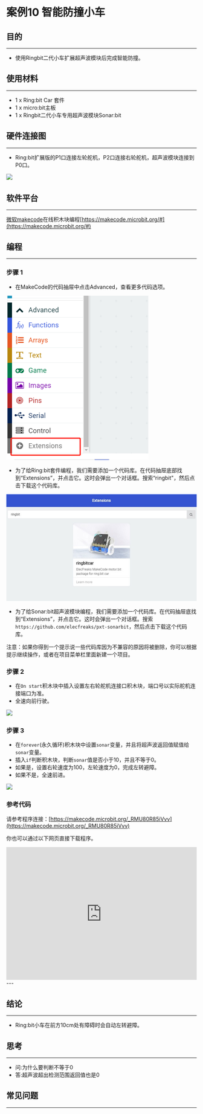 # 案例10 智能防撞小车

## 目的
---
- 使用Ringbit二代小车扩展超声波模块后完成智能防撞。

## 使用材料
---
- 1 x Ring:bit Car 套件
- 1 x micro:bit主板
- 1 x Ringbit二代小车专用超声波模块Sonar:bit


## 硬件连接图
---
- Ring:bit扩展版的P1口连接左轮舵机，P2口连接右轮舵机，超声波模块连接到P0口。

![](https://raw.githubusercontent.com/elecfreaks/learn-cn/master/microbitKit/ring_bit_v2/images/case_10_01.png)

## 软件平台
---
[微软makecode](https://makecode.microbit.org/#)在线积木块编程[https://makecode.microbit.org/#](https://makecode.microbit.org/#)

## 编程
---
### 步骤 1
- 在MakeCode的代码抽屉中点击Advanced，查看更多代码选项。

![](./images/2qCyzQ7.png)

- 为了给Ring:bit套件编程，我们需要添加一个代码库。在代码抽屉底部找到“Extensions”，并点击它。这时会弹出一个对话框。搜索“ringbit"，然后点击下载这个代码库。

![](./images/1Wq2Mov.jpg)

- 为了给Sonar:bit超声波模块编程，我们需要添加一个代码库。在代码抽屉底找到“Extensions”，并点击它。这时会弹出一个对话框。搜索`https://github.com/elecfreaks/pxt-sonarbit`，然后点击下载这个代码库。

注意：如果你得到一个提示说一些代码库因为不兼容的原因将被删除，你可以根据提示继续操作，或者在项目菜单栏里面新建一个项目。

### 步骤 2

- 在`On start`积木块中插入设置左右轮舵机连接口积木块，端口号以实际舵机连接端口为准。
- 全速向前行驶。

![](https://raw.githubusercontent.com/elecfreaks/learn-cn/master/microbitKit/ring_bit_v2/images/case_10_02.png)

### 步骤 3

- 在`forever`(永久循环)积木块中设置`sonar`变量，并且将超声波返回值赋值给`sonar`变量。
- 插入`if`判断积木块，判断`sonar`值是否小于10，并且不等于0。
- 如果是，设置右轮速度为100，左轮速度为0，完成左转避障。
- 如果不是，全速前进。

![](https://raw.githubusercontent.com/elecfreaks/learn-cn/master/microbitKit/ring_bit_v2/images/case_10_03.png)

### 参考代码

请参考程序连接：[https://makecode.microbit.org/_RMU80R85iVvv](https://makecode.microbit.org/_RMU80R85iVvv)

你也可以通过以下网页直接下载程序。

<div style="position:relative;height:0;padding-bottom:70%;overflow:hidden;"><iframe style="position:absolute;top:0;left:0;width:100%;height:100%;" src="https://makecode.microbit.org/#pub:_RMU80R85iVvv" frameborder="0" sandbox="allow-popups allow-forms allow-scripts allow-same-origin"></iframe></div>  
---



## 结论
---
- Ring:bit小车在前方10cm处有障碍时会自动左转避障。


## 思考
---
- 问:为什么要判断不等于0
- 答:超声波超出检测范围返回值也是0

## 常见问题
---

